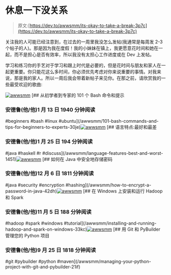 # 休息一下没关系

> 原文:[https://dev.to/awwsmm/its-okay-to-take-a-break-3p7c](https://dev.to/awwsmm/its-okay-to-take-a-break-3p7c)

关注我的人可能已经注意到，在过去的一周里我没怎么发帖(我通常是每周发 2-3 个帖子的人)。那是因为我在度假！我的小妹妹在镇上，我更愿意花时间和她在一起，而不是担心是否有效率，所以我没有太担心工作进度或在 Dev 上发帖。

学习和练习你的手艺对于学习和跟上时代是必要的，但是花时间与朋友和家人在一起更重要。你只能花这么多时间，你必须优先考虑对你来说重要的事情。对我来说，那是我的家人。所以一周后我会带着新帖子来见你。在那之前，请欣赏我的一些最受欢迎的歌曲:

[![awwsmm](../Images/72bc6d6e7487e3ab0e52e804cfd16909.png)](/awwsmm) [## 从初学者到专家的 101 个 Bash 命令和提示

### 安德鲁(他/他)1 月 13 日 1940 分钟阅读

#beginners #bash #linux #ubuntu](/awwsmm/101-bash-commands-and-tips-for-beginners-to-experts-30je)[![awwsmm](../Images/72bc6d6e7487e3ab0e52e804cfd16909.png)](/awwsmm) [## 语言特点:最好和最差

### 安德鲁(他/他)1 月 25 日 194 分钟阅读

#java #haskell #r #discuss](/awwsmm/language-features-best-and-worst-1451)[![awwsmm](../Images/72bc6d6e7487e3ab0e52e804cfd16909.png)](/awwsmm) [## 如何在 Java 中安全地存储密码

### 安德鲁(他/他)12 月 6 日 1811 分钟阅读

#java #security #encryption #hashing](/awwsmm/how-to-encrypt-a-password-in-java-42dh)[![awwsmm](../Images/72bc6d6e7487e3ab0e52e804cfd16909.png)](/awwsmm) [## 在 Windows 上安装和运行 Hadoop 和 Spark

### 安德鲁(他/他)11 月 5 日 188 分钟阅读

#hadoop #spark #windows #tutorial](/awwsmm/installing-and-running-hadoop-and-spark-on-windows-33kc)[![awwsmm](../Images/72bc6d6e7487e3ab0e52e804cfd16909.png)](/awwsmm) [## 用 Git 和 PyBuilder 管理您的 Python 项目

### 安德鲁(他/他)9 月 25 日 1818 分钟阅读

#git #pybuilder #python #maven](/awwsmm/managing-your-python-project-with-git-and-pybuilder-21if)